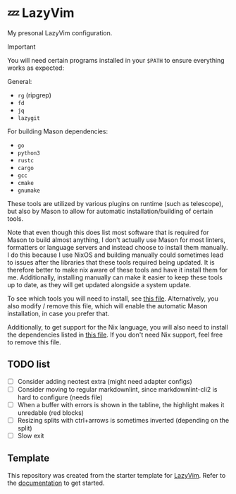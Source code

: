 # 💤 LazyVim

My presonal LazyVim configuration.

> [!IMPORTANT]
> You will need certain programs installed in your `$PATH` to ensure everything works as expected:
>
> General:
>
> - `rg` (ripgrep)
> - `fd`
> - `jq`
> - `lazygit`
>
> For building Mason dependencies:
>
> - `go`
> - `python3`
> - `rustc`
> - `cargo`
> - `gcc`
> - `cmake`
> - `gnumake`
>
> These tools are utilized by various plugins on runtime (such as telescope), but also by Mason to allow for
> automatic installation/building of certain tools.
>
> Note that even though this does list most software that is required for Mason to build almost anything, I don't
> actually use Mason for most linters, formatters or language servers and instead choose to install them manually.
> I do this because I use NixOS and building manually could sometimes lead to issues after the libraries that these
> tools required being updated. It is therefore better to make nix aware of these tools and have it install them
> for me. Additionally, installing manually can make it easier to keep these tools up to date, as they will get
> updated alongside a system update.
>
> To see which tools you will need to install, see [this file](./lua/plugins/overrides/no_mason.lua). Alternatively,
> you also modify / remove this file, which will enable the automatic Mason installation, in case you prefer that.
>
> Additionally, to get support for the Nix language, you will also need to install the dependencies listed in
> [this file](./lua/plugins/langs/nix.lua). If you don't need Nix support, feel free to remove this file.

## TODO list

- [ ] Consider adding neotest extra (might need adapter configs)
- [ ] Consider moving to regular markdownlint, since markdownlint-cli2 is hard to configure (needs file)
- [ ] When a buffer with errors is shown in the tabline, the highlight makes it unredable (red blocks)
- [ ] Resizing splits with ctrl+arrows is sometimes inverted (depending on the split)
- [ ] Slow exit

## Template

This repository was created from the starter template for [LazyVim](https://github.com/LazyVim/LazyVim).
Refer to the [documentation](https://lazyvim.github.io/installation) to get started.
